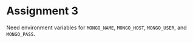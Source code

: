 # Assignment 3
Need environment variables for `MONGO_NAME`, `MONGO_HOST`, `MONGO_USER`, and `MONGO_PASS`.